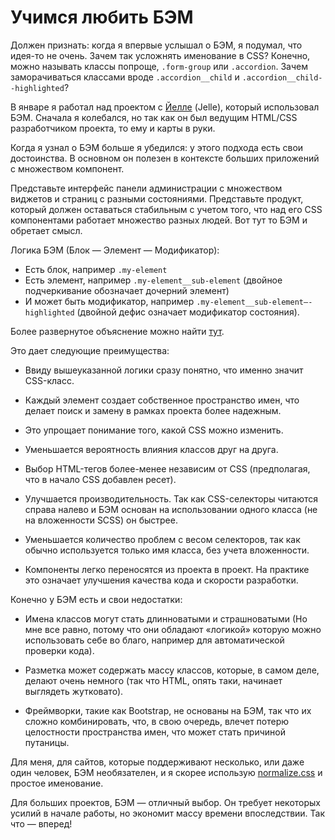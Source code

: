 # Учимся любить БЭМ

Должен признать: когда я впервые услышал о БЭМ, я подумал,
что идея-то не очень. Зачем так усложнять именование в CSS?
Конечно, можно называть классы попроще, `.form-group` или
`.accordion`. Зачем заморачиваться классами вроде
`.accordion__child` и `.accordion__child--highlighted`?

В январе я работал над проектом с [Йелле][1] (Jelle),
который использовал БЭМ. Сначала я колебался, но так как
он был ведущим HTML/CSS разработчиком проекта, то ему и
карты в руки.

Когда я узнал о БЭМ больше я убедился: у этого подхода есть
свои достоинства. В основном он полезен в контексте больших приложений с множеством компонент.

Представьте интерфейс панели администрации с множеством
виджетов и страниц с разными состояниями. Представьте
продукт, который должен оставаться стабильным с учетом того,
что над его CSS компонентами работает множество разных
людей. Вот тут то БЭМ и обретает смысл.

Логика БЭМ (Блок — Элемент — Модификатор):

* Есть блок, например `.my-element`
* Есть элемент, например `.my-element__sub-element` (двойное
   подчеркивание обозначает дочерний элемент)
* И может быть модификатор, например
  `.my-element__sub-element—-highlighted` (двойной дефис
  означает модификатор состояния).

Более развернутое объяснение можно найти [тут][2].

Это дает следующие преимущества:

* Ввиду вышеуказанной логики сразу понятно, что именно
  значит CSS-класс.

* Каждый элемент создает собственное пространство имен, что
  делает поиск и замену в рамках проекта более надежным.

* Это упрощает понимание того, какой CSS можно изменить.

* Уменьшается вероятность влияния классов друг на друга.

* Выбор HTML-тегов более-менее независим от CSS
  (предполагая, что в начало CSS добавлен ресет).

* Улучшается производительность. Так как CSS-селекторы
  читаются справа налево и БЭМ основан на использовании
  одного класса (не на вложенности SCSS) он быстрее.

* Уменьшается количество проблем с весом селекторов, так как
  обычно используется только имя класса, без учета
  вложенности.

* Компоненты легко переносятся из проекта в проект. На
  практике это означает улучшения качества кода и скорости
  разработки.

Конечно у БЭМ есть и свои недостатки:

* Имена классов могут стать длинноватыми и страшноватыми (Но
   мне все равно, потому что они обладают «логикой» которую
  можно использовать себе во благо, например для
  автоматической проверки кода).

* Разметка может содержать массу классов, которые, в самом
  деле, делают очень немного (так что HTML, опять таки,
  начинает выглядеть жутковато).

* Фреймворки, такие как Bootstrap, не основаны на БЭМ, так
  что их сложно комбинировать, что, в свою очередь, влечет
  потерю целостности пространства имен, что может стать
  причиной путаницы.

Для меня, для сайтов, которые поддерживают несколько, или
даже один человек, БЭМ необязателен, и я скорее использую
[normalize.css][3] и простое именование.

Для больших проектов, БЭМ — отличный выбор. Он требует
некоторых усилий в начале работы, но экономит массу времени
впоследствии. Так что — вперед!

[1]: http://jelledesramaults.be

[2]: http://csswizardry.com/2013/01/mindbemding-getting-your-head-round-bem-syntax
[3]: http://necolas.github.io/normalize.css/
